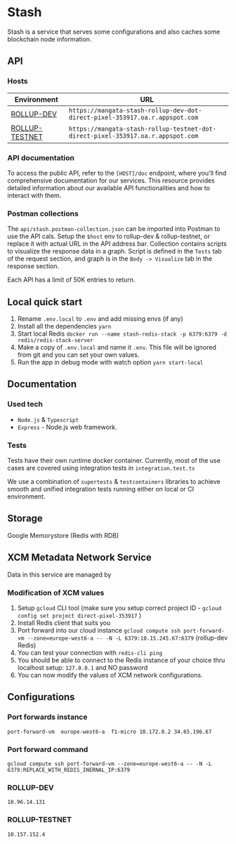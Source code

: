 # Stash

Stash is a service that serves some configurations and also caches some blockchain node information.

## API


### Hosts
| Environment                                                                           | URL                                                                   |
|---------------------------------------------------------------------------------------|-----------------------------------------------------------------------|
| [ROLLUP-DEV](https://mangata-stash-rollup-dev-dot-direct-pixel-353917.oa.r.appspot.com)     | `https://mangata-stash-rollup-dev-dot-direct-pixel-353917.oa.r.appspot.com` |
| [ROLLUP-TESTNET](https://mangata-stash-rollup-testnet-dot-direct-pixel-353917.oa.r.appspot.com) | `https://mangata-stash-rollup-testnet-dot-direct-pixel-353917.oa.r.appspot.com`  |

### API documentation
To access the public API, refer to the ```[HOST]/doc``` endpoint, where you'll find comprehensive documentation for our services.
This resource provides detailed information about our available API functionalities and how to interact with them.


### Postman collections
The `api/stash.postman-collection.json` can be imported into Postman to use the API cals.
Setup the `$host` env to rollup-dev & rollup-testnet, or replace it with actual URL in the API address bar.
Collection contains scripts to visualize the response data in a graph.
Script is defined in the `Tests` tab of the request section, and graph is in the `Body -> Visualize` tab in the response section.

Each API has a limit of 50K entries to return.

## Local quick start

1. Rename `.env.local` to `.env` and add missing envs (if any)
2. Install all the dependencies `yarn`
3. Start local Redis `docker run --name stash-redis-stack -p 6379:6379 -d redis/redis-stack-server`
4. Make a copy of `.env.local` and name it `.env`. This file will be ignored from git and you can set your own values.
5. Run the app in debug mode with watch option `yarn start-local`

## Documentation

### Used tech

- `Node.js` & `Typescript`
- `Express` - Node.js web framework.

### Tests

Tests have their own runtime docker container. Currently, most of the use cases are covered using integration tests in `integration.test.ts`

We use a combination of `supertests` & `testcontainers` libraries to achieve smooth and unified integration tests running either on local or CI environment.

## Storage
Google Memorystore (Redis with RDB)

## XCM Metadata Network Service
Data in this service are managed by

### Modification of XCM values

1. Setup `gcloud` CLI tool (make sure you setup correct project ID - `gcloud config set project direct-pixel-353917` )
2. Install Redis client that suits you
3. Port forward into our cloud instance `gcloud compute ssh port-forward-vm --zone=europe-west6-a -- -N -L 6379:10.15.245.67:6379` (rollup-dev Redis)
4. You can test your connection with `redis-cli ping`
5. You should be able to connect to the Redis instance of your choice thru localhost setup: `127.0.0.1` and NO password
6. You can now modify the values of XCM network configurations.

## Configurations

### Port forwards instance

`port-forward-vm  europe-west6-a  f1-micro 10.172.0.2 34.65.196.67`  <!-- This is not a correct addres -->

### Port forward command

`gcloud compute ssh port-forward-vm --zone=europe-west6-a -- -N -L 6379:REPLACE_WITH_REDIS_INERNAL_IP:6379`

### ROLLUP-DEV

`10.96.14.131` <!-- This is not a correct addres -->

### ROLLUP-TESTNET

`10.157.152.4` <!-- This is not a correct addres -->
